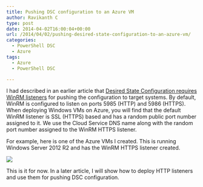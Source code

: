 ```yaml
---
title: Pushing DSC configuration to an Azure VM
author: Ravikanth C
type: post
date: 2014-04-02T16:00:04+00:00
url: /2014/04/02/pushing-desired-state-configuration-to-an-azure-vm/
categories:
  - PowerShell DSC
  - Azure
tags:
  - Azure
  - PowerShell DSC

---
```

I had described in an earlier article that [Desired State Configuration requires WinRM listeners][1] for pushing the configuration to target systems. By default, WinRM is configured to listen on ports 5985 (HTTP) and 5986 (HTTPS). When deploying Windows VMs on Azure, you will find that the default WinRM listener is SSL (HTTPS) based and has a random public port number assigned to it. We use the Cloud Service DNS name along with the random port number assigned to the WinRM HTTPS listener.

For example, here is one of the Azure VMs I created. This is running Windows Server 2012 R2 and has the WinRM HTTPS listener created.

![](/images/azurevmdsc.png)

This is it for now. In a later article, I will show how to deploy HTTP listeners and use them for pushing DSC configuration.


[1]: /2014/04/01/desired-state-configuration-and-the-remoting-myth/